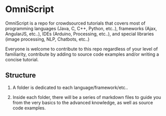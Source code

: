 # OmniScript

OmniScript is a repo for crowdsourced tutorials that covers most of programming languages (Java, C, C++, Python, etc..), frameworks (Ajax, AngularJS, etc..), IDEs (Arduino, Processing, etc..), and special libraries (image processing, NLP, Chatbots, etc..)

Everyone is welcome to contribute to this repo regardless of your level of familiarity, contribute by adding to source code examples and/or writing a concise tutorial.

## Structure

1) A folder is dedicated to each language/framework/etc..

2) Inside each folder, there will be a series of markdown files to guide you from the very basics to the advanced knowledge, as well as  source code examples.
